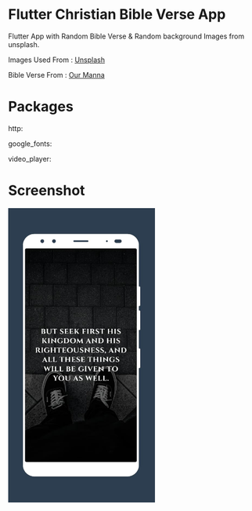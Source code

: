 # Flutter Christian Bible Verse App

Flutter App with Random Bible Verse & Random background Images from unsplash.

Images Used From : <a href="https://unsplash.com">Unsplash</a>
  
Bible Verse From :  <a href="https://ourmanna.com">Our Manna</a>

# Packages
http:

google_fonts:

video_player:

# Screenshot

<img src="quotesapp.jpeg" width="300" height="600">
